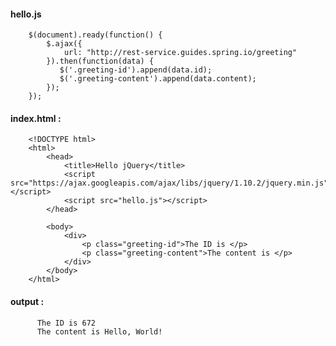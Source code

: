 #### hello.js 

        $(document).ready(function() {
            $.ajax({
                url: "http://rest-service.guides.spring.io/greeting"
            }).then(function(data) {
               $('.greeting-id').append(data.id);
               $('.greeting-content').append(data.content);
            });
        });


#### index.html : 


        <!DOCTYPE html>
        <html>
            <head>
                <title>Hello jQuery</title>
                <script src="https://ajax.googleapis.com/ajax/libs/jquery/1.10.2/jquery.min.js"></script>
                <script src="hello.js"></script>
            </head>

            <body>
                <div>
                    <p class="greeting-id">The ID is </p>
                    <p class="greeting-content">The content is </p>
                </div>
            </body>
        </html>
        
        
#### output : 

          The ID is 672
          The content is Hello, World!
